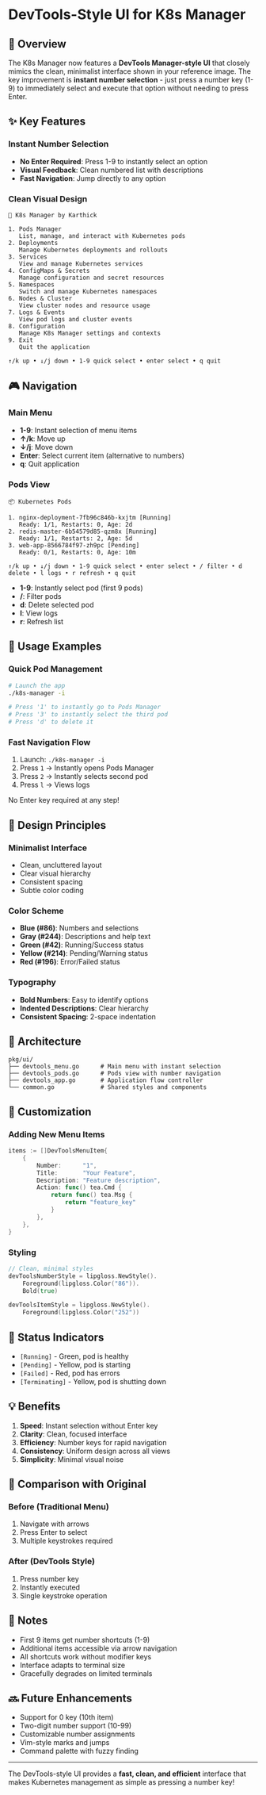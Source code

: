 # DevTools-Style UI for K8s Manager

## 🚀 Overview

The K8s Manager now features a **DevTools Manager-style UI** that closely mimics the clean, minimalist interface shown in your reference image. The key improvement is **instant number selection** - just press a number key (1-9) to immediately select and execute that option without needing to press Enter.

## ✨ Key Features

### Instant Number Selection
- **No Enter Required**: Press 1-9 to instantly select an option
- **Visual Feedback**: Clean numbered list with descriptions
- **Fast Navigation**: Jump directly to any option

### Clean Visual Design
```
🚀 K8s Manager by Karthick

1. Pods Manager
   List, manage, and interact with Kubernetes pods
2. Deployments
   Manage Kubernetes deployments and rollouts
3. Services
   View and manage Kubernetes services
4. ConfigMaps & Secrets
   Manage configuration and secret resources
5. Namespaces
   Switch and manage Kubernetes namespaces
6. Nodes & Cluster
   View cluster nodes and resource usage
7. Logs & Events
   View pod logs and cluster events
8. Configuration
   Manage K8s Manager settings and contexts
9. Exit
   Quit the application

↑/k up • ↓/j down • 1-9 quick select • enter select • q quit
```

## 🎮 Navigation

### Main Menu
- **1-9**: Instant selection of menu items
- **↑/k**: Move up
- **↓/j**: Move down
- **Enter**: Select current item (alternative to numbers)
- **q**: Quit application

### Pods View
```
📦 Kubernetes Pods

1. nginx-deployment-7fb96c846b-kxjtm [Running]
   Ready: 1/1, Restarts: 0, Age: 2d
2. redis-master-6b54579d85-qzm8x [Running]
   Ready: 1/1, Restarts: 2, Age: 5d
3. web-app-8566784f97-zh9pc [Pending]
   Ready: 0/1, Restarts: 0, Age: 10m

↑/k up • ↓/j down • 1-9 quick select • enter select • / filter • d delete • l logs • r refresh • q quit
```

- **1-9**: Instantly select pod (first 9 pods)
- **/**: Filter pods
- **d**: Delete selected pod
- **l**: View logs
- **r**: Refresh list

## 🎯 Usage Examples

### Quick Pod Management
```bash
# Launch the app
./k8s-manager -i

# Press '1' to instantly go to Pods Manager
# Press '3' to instantly select the third pod
# Press 'd' to delete it
```

### Fast Navigation Flow
1. Launch: `./k8s-manager -i`
2. Press `1` → Instantly opens Pods Manager
3. Press `2` → Instantly selects second pod
4. Press `l` → Views logs

No Enter key required at any step!

## 🎨 Design Principles

### Minimalist Interface
- Clean, uncluttered layout
- Clear visual hierarchy
- Consistent spacing
- Subtle color coding

### Color Scheme
- **Blue (#86)**: Numbers and selections
- **Gray (#244)**: Descriptions and help text
- **Green (#42)**: Running/Success status
- **Yellow (#214)**: Pending/Warning status
- **Red (#196)**: Error/Failed status

### Typography
- **Bold Numbers**: Easy to identify options
- **Indented Descriptions**: Clear hierarchy
- **Consistent Spacing**: 2-space indentation

## 📁 Architecture

```
pkg/ui/
├── devtools_menu.go      # Main menu with instant selection
├── devtools_pods.go      # Pods view with number navigation
├── devtools_app.go       # Application flow controller
└── common.go             # Shared styles and components
```

## 🔧 Customization

### Adding New Menu Items
```go
items := []DevToolsMenuItem{
    {
        Number:      "1",
        Title:       "Your Feature",
        Description: "Feature description",
        Action: func() tea.Cmd {
            return func() tea.Msg {
                return "feature_key"
            }
        },
    },
}
```

### Styling
```go
// Clean, minimal styles
devToolsNumberStyle = lipgloss.NewStyle().
    Foreground(lipgloss.Color("86")).
    Bold(true)

devToolsItemStyle = lipgloss.NewStyle().
    Foreground(lipgloss.Color("252"))
```

## 🚦 Status Indicators

- `[Running]` - Green, pod is healthy
- `[Pending]` - Yellow, pod is starting
- `[Failed]` - Red, pod has errors
- `[Terminating]` - Yellow, pod is shutting down

## 💡 Benefits

1. **Speed**: Instant selection without Enter key
2. **Clarity**: Clean, focused interface
3. **Efficiency**: Number keys for rapid navigation
4. **Consistency**: Uniform design across all views
5. **Simplicity**: Minimal visual noise

## 🎉 Comparison with Original

### Before (Traditional Menu)
1. Navigate with arrows
2. Press Enter to select
3. Multiple keystrokes required

### After (DevTools Style)
1. Press number key
2. Instantly executed
3. Single keystroke operation

## 📝 Notes

- First 9 items get number shortcuts (1-9)
- Additional items accessible via arrow navigation
- All shortcuts work without modifier keys
- Interface adapts to terminal size
- Gracefully degrades on limited terminals

## 🔜 Future Enhancements

- Support for 0 key (10th item)
- Two-digit number support (10-99)
- Customizable number assignments
- Vim-style marks and jumps
- Command palette with fuzzy finding

---

The DevTools-style UI provides a **fast, clean, and efficient** interface that makes Kubernetes management as simple as pressing a number key!